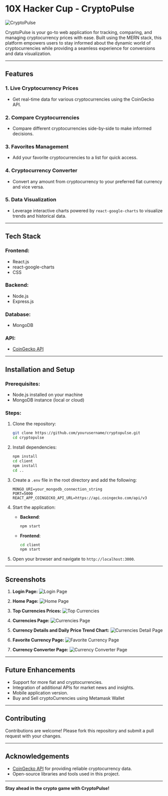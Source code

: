 # 10X Hacker Cup - CryptoPulse

![CryptoPulse](https://storage.googleapis.com/vision-hack2skill-production/innovator/USER00242924/1732883905136-Demo5.jpg)

CryptoPulse is your go-to web application for tracking, comparing, and managing cryptocurrency prices with ease. Built using the MERN stack, this platform empowers users to stay informed about the dynamic world of cryptocurrencies while providing a seamless experience for conversions and data visualization.

---

## Features

### 1. **Live Cryptocurrency Prices**
- Get real-time data for various cryptocurrencies using the CoinGecko API.

### 2. **Compare Cryptocurrencies**
- Compare different cryptocurrencies side-by-side to make informed decisions.

### 3. **Favorites Management**
- Add your favorite cryptocurrencies to a list for quick access.

### 4. **Cryptocurrency Converter**
- Convert any amount from cryptocurrency to your preferred fiat currency and vice versa.

### 5. **Data Visualization**
- Leverage interactive charts powered by `react-google-charts` to visualize trends and historical data.

---

## Tech Stack

### Frontend:
- React.js
- react-google-charts
- CSS

### Backend:
- Node.js
- Express.js

### Database:
- MongoDB

### API:
- [CoinGecko API](https://www.coingecko.com/en/api)

---

## Installation and Setup

### Prerequisites:
- Node.js installed on your machine
- MongoDB instance (local or cloud)

### Steps:
1. Clone the repository:
   ```bash
   git clone https://github.com/yourusername/cryptopulse.git
   cd cryptopulse
   ```

2. Install dependencies:
   ```bash
   npm install
   cd client
   npm install
   cd ..
   ```

3. Create a `.env` file in the root directory and add the following:
   ```env
   MONGO_URI=your_mongodb_connection_string
   PORT=5000
   REACT_APP_COINGECKO_API_URL=https://api.coingecko.com/api/v3
   ```

4. Start the application:
   - **Backend**:
     ```bash
     npm start
     ```
   - **Frontend**:
     ```bash
     cd client
     npm start
     ```

5. Open your browser and navigate to `http://localhost:3000`.

---

## Screenshots

1. **Login Page:**
   ![Login Page](https://i.imgur.com/slJppQo.png)

2. **Home Page:**
   ![Home Page](https://i.imgur.com/1d6GDXk.png)

3. **Top Currencies Prices:**
   ![Top Currencies](https://i.imgur.com/fH1C3w1.png)

4. **Currencies Page:**
   ![Currencies Page](https://i.imgur.com/HpETiH4.png)

5. **Currency Details and Daily Price Trend Chart:**
   ![Currencies Detail Page](https://i.imgur.com/rYHLa6P.png)

6. **Favorite Currency Page:**
   ![Favorite Currency Page](https://i.imgur.com/26Ow0VE.png)

7. **Currency Converter Page:**
   ![Currency Converter Page](https://i.imgur.com/d3hDb37.png)
   
   

---

## Future Enhancements
- Support for more fiat and cryptocurrencies.
- Integration of additional APIs for market news and insights.
- Mobile application version.
- Buy and Sell cryptoCurrencies using Metamask Wallet

---

## Contributing

Contributions are welcome! Please fork this repository and submit a pull request with your changes.

---

## Acknowledgements

- [CoinGecko API](https://www.coingecko.com/en/api) for providing reliable cryptocurrency data.
- Open-source libraries and tools used in this project.

---

**Stay ahead in the crypto game with CryptoPulse!**
